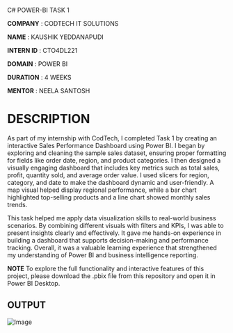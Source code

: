 C# POWER-BI TASK 1 

**COMPANY** : CODTECH IT SOLUTIONS

**NAME** : KAUSHIK YEDDANAPUDI

**INTERN ID** : CTO4DL221

**DOMAIN** : POWER BI

**DURATION** : 4 WEEKS

**MENTOR** : NEELA SANTOSH

# DESCRIPTION 
  As part of my internship with CodTech, I completed Task 1 by creating an interactive Sales Performance Dashboard using Power BI. I began by exploring and cleaning the sample sales dataset, ensuring proper formatting for fields like order date, region, and product categories. I then designed a visually engaging dashboard that includes key metrics such as total sales, profit, quantity sold, and average order value. I used slicers for region, category, and date to make the dashboard dynamic and user-friendly. A map visual helped display regional performance, while a bar chart highlighted top-selling products and a line chart showed monthly sales trends.

This task helped me apply data visualization skills to real-world business scenarios. By combining different visuals with filters and KPIs, I was able to present insights clearly and effectively. It gave me hands-on experience in building a dashboard that supports decision-making and performance tracking. Overall, it was a valuable learning experience that strengthened my understanding of Power BI and business intelligence reporting.

**NOTE**
To explore the full functionality and interactive features of this project, please download the .pbix file from this repository and open it in Power BI Desktop.


## OUTPUT 

![Image](https://github.com/user-attachments/assets/285a113a-430a-4ea1-946f-5c7b16d2ecd3)
